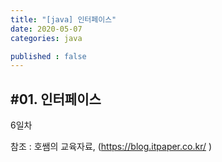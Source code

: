 ```yaml
---
title: "[java] 인터페이스"
date: 2020-05-07
categories: java

published : false
---
```



## #01. 인터페이스

6일차

참조 : 호쌤의 교육자료, (<https://blog.itpaper.co.kr/> )